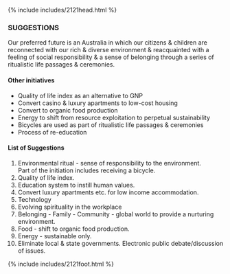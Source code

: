 {% include includes/2121head.html %}<!--  Add content here   Add content here   Add content here --><!--  Add content here   Add content here   Add content here --><h3>SUGGESTIONS</h3><p align="left">Our preferred future is an Australia in which our citizens & children are reconnected with our rich & diverse environment & reacquainted with a feeling of social responsibility & a sense of belonging through a series of ritualistic life passages & ceremonies.</p><h4>Other initiatives</h4> <ul>	<li>Quality of life index as an alternative to GNP</li>	<li>Convert casino & luxury apartments to low-cost housing</li>	<li>Convert to organic food production</li>	<li>Energy to shift from resource exploitation to perpetual sustainability</li>	<li>Bicycles are used as part of ritualistic life passages & ceremonies</li>	<li>Process of re-education</li></ul><h4>List of Suggestions</h4><ol>	<li>Environmental ritual - sense of responsibility to the environment.<br />	    Part of the initiation includes receiving a bicycle.</li>	<li>Quality of life index.</li>	<li>Education system to instill human values.</li>	<li>Convert luxury apartments etc. for low income accommodation.</li>	<li>Technology</li>	<li>Evolving spirituality in the workplace</li>	<li>Belonging - Family - Community - global world to provide a nurturing environment.</li>	<li>Food - shift to organic food production.</li>	<li>Energy - sustainable only.</li>	<li>Eliminate local & state governments.  Electronic public debate/discussion of issues.</li></ol><!-- end add content here  end add content here  end add content here --><!-- end add content here  end add content here  end add content here -->{% include includes/2121foot.html %}